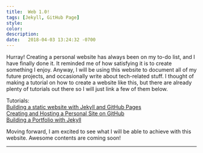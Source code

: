 ```yaml
---
title:  Web 1.0!
tags: [Jekyll, GitHub Page]
style: 
color: 
description:
date:   2018-04-03 13:24:32 -0700
---
```


Hurray! Creating a personal website has always been on my to-do list, and I have finally done it. It reminded me of how satisfying it is to create something I enjoy.
Anyway, I will be using this website to document all of my future projects, and occasionally write about tech-related stuff.
I thought of making a tutorial on how to create a website like this, but there are already plenty of tutorials out there so I will just link a few of them below.
  
Tutorials:  
[Building a static website with Jekyll and GitHub Pages][tutorial-3]  
[Creating and Hosting a Personal Site on GitHub][tutorial-1]  
[Building a Portfolio with Jekyll][tutorial-2]  

Moving forward, I am excited to see what I will be able to achieve with this website. Awesome contents are coming soon!

---

[tutorial-1]: http://jmcglone.com/guides/github-pages/
[tutorial-2]: https://kevineger.github.io/2017/09/15/building-a-portfolio-with-jekyll.html
[tutorial-3]: https://programminghistorian.org/lessons/building-static-sites-with-jekyll-github-pages#setting-up-jekyll-
